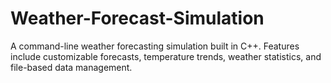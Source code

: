 # Weather-Forecast-Simulation
A command-line weather forecasting simulation built in C++. Features include customizable forecasts, temperature trends, weather statistics, and file-based data management.
